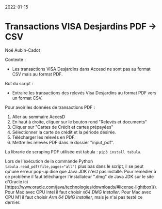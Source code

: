 2022-01-15

# Transactions VISA Desjardins PDF -> CSV

Noé Aubin-Cadot

Contexte :

- Les transactions VISA Desjardins dans Accesd ne sont pas au format CSV mais au format PDF.

But du script :

- Extraire les transactions des relevés Visa Desjardins au format PDF vers un format CSV.

Pour avoir les données de transactions PDF :

1. Aller au sommaire AccesD
2. En haut à droite, cliquer sur le bouton rond "Relevés et documents"
3. Cliquer sur "Cartes de Crédit et cartes prépayées"
4. Sélectionner la carte de crédit et la période désirée.
5. Télécharger les relevés en PDF.
6. Mettre les relevés PDF dans le dossier "input_pdf".

La librarie de scraping PDF utilisée est tabula : `pip3 install tabula`.

Lors de l'exécution de la commande Python `tabula.read_pdf(file,pages="all")` plus bas dans le script,
il se peut qu'une erreur pop-up dise que Java JDK n'est pas installé.
Pour remédier à ce problème il faut télécharger l'installateur ".dmg" de Java JDK sur le site d'Oracle ici [https://www.oracle.com/java/technologies/downloads/#license-lightbox]().
Pour Mac avec CPU Intel il faut choisir *x64 DMG Installer*.
Pour Mac avec CPU M1 il faut choisir *Arm 64 DMG Installer*, mais je n'ai pas testé ce dernier.


